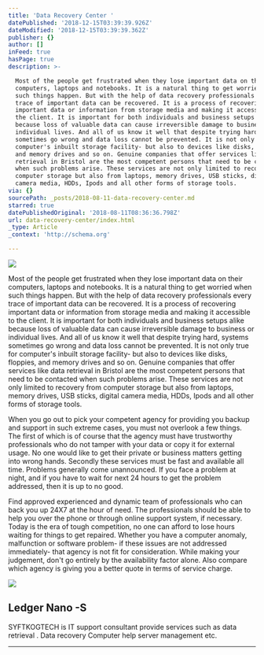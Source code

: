 ```yaml
---
title: 'Data Recovery Center '
datePublished: '2018-12-15T03:39:39.926Z'
dateModified: '2018-12-15T03:39:39.362Z'
publisher: {}
author: []
inFeed: true
hasPage: true
description: >-

  Most of the people get frustrated when they lose important data on their
  computers, laptops and notebooks. It is a natural thing to get worried when
  such things happen. But with the help of data recovery professionals every
  trace of important data can be recovered. It is a process of recovering
  important data or information from storage media and making it accessible to
  the client. It is important for both individuals and business setups alike
  because loss of valuable data can cause irreversible damage to business or
  individual lives. And all of us know it well that despite trying hard, systems
  sometimes go wrong and data loss cannot be prevented. It is not only true for
  computer's inbuilt storage facility- but also to devices like disks, floppies,
  and memory drives and so on. Genuine companies that offer services like data
  retrieval in Bristol are the most competent persons that need to be contacted
  when such problems arise. These services are not only limited to recovery from
  computer storage but also from laptops, memory drives, USB sticks, digital
  camera media, HDDs, Ipods and all other forms of storage tools.
via: {}
sourcePath: _posts/2018-08-11-data-recovery-center.md
starred: true
datePublishedOriginal: '2018-08-11T08:36:36.798Z'
url: data-recovery-center/index.html
_type: Article
_context: 'http://schema.org'

---
```

![](https://the-grid-user-content.s3-us-west-2.amazonaws.com/8dff4961-7851-4267-958b-bbc6e361d06a.jpg)

Most of the people get frustrated when they lose important data on their computers, laptops and notebooks. It is a natural thing to get worried when such things happen. But with the help of data recovery professionals every trace of important data can be recovered. It is a process of recovering important data or information from storage media and making it accessible to the client. It is important for both individuals and business setups alike because loss of valuable data can cause irreversible damage to business or individual lives. And all of us know it well that despite trying hard, systems sometimes go wrong and data loss cannot be prevented. It is not only true for computer's inbuilt storage facility- but also to devices like disks, floppies, and memory drives and so on. Genuine companies that offer services like data retrieval in Bristol are the most competent persons that need to be contacted when such problems arise. These services are not only limited to recovery from computer storage but also from laptops, memory drives, USB sticks, digital camera media, HDDs, Ipods and all other forms of storage tools.

When you go out to pick your competent agency for providing you backup and support in such extreme cases, you must not overlook a few things. The first of which is of course that the agency must have trustworthy professionals who do not tamper with your data or copy it for external usage. No one would like to get their private or business matters getting into wrong hands. Secondly these services must be fast and available all time. Problems generally come unannounced. If you face a problem at night, and if you have to wait for next 24 hours to get the problem addressed, then it is up to no good.

Find approved experienced and dynamic team of professionals who can back you up 24X7 at the hour of need. The professionals should be able to help you over the phone or through online support system, if necessary. Today is the era of tough competition, no one can afford to lose hours waiting for things to get repaired. Whether you have a computer anomaly, malfunction or software problem- if these issues are not addressed immediately- that agency is not fit for consideration. While making your judgement, don't go entirely by the availability factor alone. Also compare which agency is giving you a better quote in terms of service charge.

<article style=""><img src="https://the-grid-user-content.s3-us-west-2.amazonaws.com/e8c26f3e-afc5-466c-a1f2-7abb8d6ce6ec.jpg" /><h1>Ledger Nano -S </h1></article>

SYFTKOGTECH is IT support consultant provide services such as data retrieval . Data recovery Computer help server management etc.

---